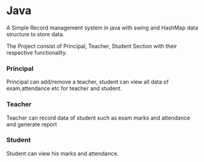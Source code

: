 # Java
<p>
A Simple Record management system in java with swing and HashMap data structure to store data.
</p>
<p>
The Project consist of Principal, Teacher, Student Section with their respective functionality.
</p>
<h3>Principal</h3>
<p> Principal can add/remove a teacher, student can view all data of exam,attendance etc for teacher and student.</p>
<h3>Teacher</h3>
<p>Teacher can record data of student such as exam marks and attendance and generate report</p>
<h3>Student</h3>
<p>Student can view his marks and attendance.</p>
